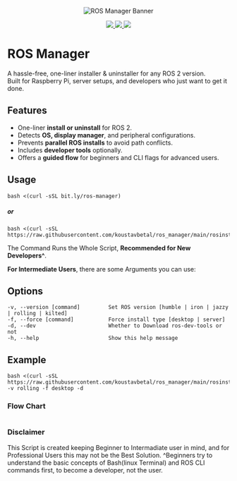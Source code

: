 <p align="center">
  <img src="Assets/banner.jpeg" alt="ROS Manager Banner">
</p>

<p align="center">
  <a href="https://github.com/koustavbetal/ros_manager">
    <img src="https://img.shields.io/github/stars/koustavbetal/ros_manager?style=flat-square&logo=github" />
  </a>
  <a href="https://github.com/koustavbetal/ros_manager/issues">
    <img src="https://img.shields.io/github/issues/koustavbetal/ros_manager?style=flat-square" />
  </a>
  <a href="LICENSE">
    <img src="https://img.shields.io/github/license/koustavbetal/ros_manager?style=flat-square" />
  </a>
</p>


# ROS Manager

A hassle-free, one-liner installer & uninstaller for any ROS 2 version.  
Built for Raspberry Pi, server setups, and developers who just want to get it done.

## Features
- One-liner **install or uninstall** for ROS 2.
- Detects **OS, display manager**, and peripheral configurations.
- Prevents **parallel ROS installs** to avoid path conflicts.
- Includes **developer tools** optionally.
- Offers a **guided flow** for beginners and CLI flags for advanced users.

## Usage
```
bash <(curl -sSL bit.ly/ros-manager)
```
##### or
```
bash <(curl -sSL https://raw.githubusercontent.com/koustavbetal/ros_manager/main/rosinstaller.bash)
```

The Command Runs the Whole Script, **Recommended for New Developers^**.

**For Intermediate Users**, there are some Arguments you can use:
## Options
```
-v, --version [command]         Set ROS version [humble | iron | jazzy | rolling | kilted]
-f, --force [command]           Force install type [desktop | server]
-d, --dev                       Whether to Download ros-dev-tools or not
-h, --help                      Show this help message
```
## Example
```
bash <(curl -sSL https://raw.githubusercontent.com/koustavbetal/ros_manager/main/rosinstaller.bash) -v rolling -f desktop -d
```

### Flow Chart
<p align="center">
  <picture>
    <img src="Assets/flowchart.png" alt="">
  </picture>
</p>

### Disclaimer
This Script is created keeping Beginner to Intermadiate user in mind, and for Professional Users this may not be the Best Solution.
^Beginners try to understand the basic concepts of Bash(linux Terminal) and ROS CLI commands first, to become a developer, not the user.
